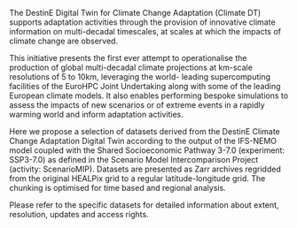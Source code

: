 The DestinE Digital Twin for Climate Change Adaptation (Climate DT) supports adaptation activities through the provision of innovative climate information on multi-decadal timescales, at scales at which the impacts of climate change are observed.

This initiative presents the first ever attempt to operationalise the production of global multi-decadal climate projections at km-scale resolutions of 5 to 10km, leveraging the world- leading supercomputing facilities of the EuroHPC Joint Undertaking along with some of the leading European climate models. It also enables performing bespoke simulations to assess the impacts of new scenarios or of extreme events in a rapidly warming world and inform adaptation activities.

Here we propose a selection of datasets derived from the DestinE Climate Change Adaptation Digital Twin according to the output of the IFS-NEMO model coupled with the Shared Socioeconomic Pathway 3-7.0 (experiment: SSP3-7.0) as defined in the Scenario Model Intercomparison Project (activity: ScenarioMIP). Datasets are presented as Zarr archives regridded from the original HEALPix grid to a regular latitude-longitude grid. The chunking is optimised for time based and regional analysis.

Please refer to the specific datasets for detailed information about extent, resolution, updates and access rights.
